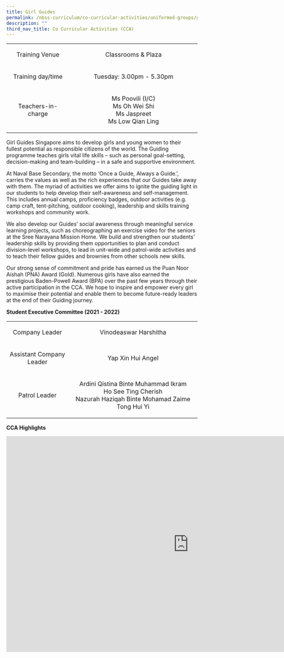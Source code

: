 ```yaml
---
title: Girl Guides
permalink: /nbss-curriculum/co-curricular-activities/uniformed-groups/girl-guides/
description: ""
third_nav_title: Co Curricular Activities (CCA)
---
```




<table width="0">
<tbody>
<tr>
<td style="text-align: center;" width="180">
<p>Training Venue</p>
</td>
<td style="text-align: center;" width="421">
<p>Classrooms &amp; Plaza</p>
</td>
</tr>
<tr>
<td style="text-align: center;" width="180">
<p>Training day/time</p>
</td>
<td style="text-align: center;" width="421">
<p>Tuesday: 3.00pm - 5.30pm</p>
</td>
</tr>
<tr>
<td style="text-align: center;" width="180">
<p>Teachers-in-charge</p>
</td>
<td style="text-align: center;" width="421">
<p>Ms Poovili (I/C)<br />Ms Oh Wei Shi<br />Ms Jaspreet<br />Ms Low Qian Ling</p>
</td>
</tr>
</tbody>
</table>
<p>Girl Guides Singapore aims to develop girls and young women to their fullest potential as responsible citizens of the world. The Guiding programme teaches girls vital life skills &ndash; such as personal goal-setting, decision-making and team-building &ndash; in a safe and supportive environment.&nbsp;</p>
<p>At Naval Base Secondary, the motto &lsquo;Once a Guide, Always a Guide.&rsquo;, carries the values as well as the rich experiences that our Guides take away with them. The myriad of activities we offer aims to ignite the guiding light in our students to help develop their self-awareness and self-management. This includes annual camps, proficiency badges, outdoor activities (e.g. camp craft, tent-pitching, outdoor cooking), leadership and skills training workshops and community work.</p>
<p>We also develop our Guides&rsquo; social awareness through meaningful service learning projects, such as choreographing an exercise video for the seniors at the Sree Narayana Mission Home. We build and strengthen our students&rsquo; leadership skills by providing them opportunities to plan and conduct division-level workshops, to lead in unit-wide and patrol-wide activities and to teach their fellow guides and brownies from other schools new skills.&nbsp;</p>
<p>Our strong sense of commitment and pride has earned us the Puan Noor Aishah (PNA) Award (Gold). Numerous girls have also earned the prestigious Baden-Powell Award (BPA) over the past few years through their active participation in the CCA. We hope to inspire and empower every girl to maximise their potential and enable them to become future-ready leaders at the end of their Guiding journey.&nbsp;</p>
<p><strong>Student Executive Committee (2021 - 2022)<br /></strong></p>
<table width="0">
<tbody>
<tr>
<td style="text-align: center;" width="180">
<p>Company Leader</p>
</td>
<td style="text-align: center;" width="421">
<p>Vinodeaswar Harshitha</p>
</td>
</tr>
<tr>
<td style="text-align: center;" width="180">
<p>Assistant Company Leader</p>
</td>
<td style="text-align: center;" width="421">
<p>Yap Xin Hui Angel</p>
</td>
</tr>
<tr>
<td style="text-align: center;" width="180">
<p>Patrol Leader</p>
</td>
<td style="text-align: center;" width="421">
<p>Ardini Qistina Binte Muhammad Ikram<br />Ho See Ting Cherish<br />Nazurah Haziqah Binte Mohamad Zaime<br />Tong Hui Yi</p>
</td>
</tr>
</tbody>
</table>
<p><strong>CCA Highlights</strong></p>
<iframe src="https://docs.google.com/presentation/d/e/2PACX-1vQ0wDIco8CtRKNj0BTsDE08GJALAcolqq4HLSBRbiDm3m6Q3ODgtbNmzGMvMFVEixHI-I6e6WDvhlgl/embed?start=false&loop=false&delayms=10000" frameborder="0" width="960" height="569" allowfullscreen="true"></iframe>